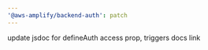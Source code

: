 ```yaml
---
'@aws-amplify/backend-auth': patch
---
```


update jsdoc for defineAuth access prop, triggers docs link
